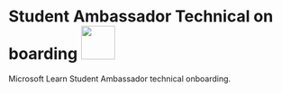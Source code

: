 # Student Ambassador Technical on boarding <img src="https://github.com/ksupasate/SATechnicalOnboarding/blob/main/icon.png" width="60" height="60">
Microsoft Learn Student Ambassador technical onboarding. 
